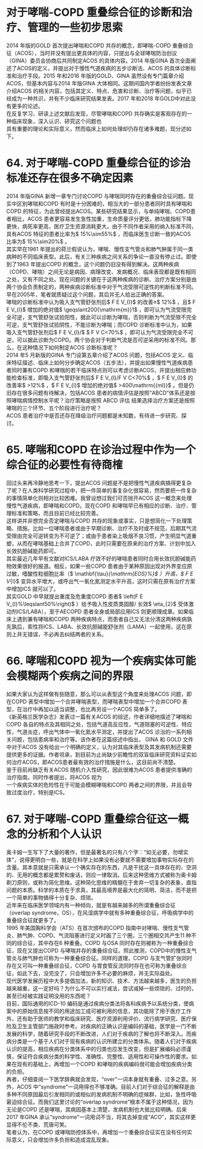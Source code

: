 # 对于哮喘-COPD 重叠综合征的诊断和治疗、管理的一些初步思索  
2014 年版的GOLD 首次提出哮喘和COPD 共存的概念，即哮喘-COPD 重叠综合征（ACOS），当时并没有提出更具体的内容，只提出与全球哮喘防治创议（GINA）委员会协商后共同制定ACOS 的具体内容。2014 年版GINA 首次全面阐述了ACOS的定义，并提出对于慢性气道疾病的五步诊断法、ACOS 的具体诊断标准和治疗手段。2015 年和2016 年版的GOLD、GINA 虽然设有专门篇章介绍ACOS，但基本内容与2014 年版GINA 大体相同。这期间国内学者纷纷发表文章介绍ACOS 的相关内容，包括其定义、特点、危害和诊断、治疗等问题，似乎已经成为一种共识，并有不少临床研究结果发表。2017 年和2018 年GOLD中对此没有更多的论述。  
在反复学习、研读上述文献后发现，尽管哮喘和COPD 共存确实是客观存在的一种临床现象，深入认识、研究这个问题也  
具有重要的理论和实际意义，然而临床上如何处理却仍存在诸多难题，现分述如下。  
# 64. 对于哮喘-COPD 重叠综合征的诊治标准还存在很多不确定因素  
2014 年版GINA 新增一章专门讨论COPD 与哮喘同时存在的重叠综合征问题。现实中区别哮喘和COPD 有时是十分困难的，相当大的一部分患者同时具有哮喘和COPD 的特征，为此曾经提出ACOS。某些研究结果显示，与单纯哮喘、COPD患者相比，ACOS 患者更容易发生急性加重，生命质量评分更低，肺功能指标下降更快，病死率更高，医疗卫生资源消耗更大。由于不同作者采用的纳入标准不同，具有ACOS 特征的患者比率为$ 15\%\sim55\%$ ，而临床医生诊断一致的ACOS 比率为$ 15\%\sim20\%$ 。  
其实早在1961 年提出的荷兰假说认为，哮喘、慢性支气管炎和肺气肿属于同一类病种的不同临床表型。此后，有关三种疾病之间关系的争论一直没有停止过。即使到了1963 年提出COPD 的概念，这个问题仍旧没有得到解决。这两种疾病（COPD、哮喘）之间无论是病因、病理改变、发病概况、临床表现都是既有相同之处，又有不同之处。现在问题的关键在于这两种疾病的诊断、治疗方案分别是由两个协会负责制定的，两种疾病诊断标准中对于气流受限可逆性的判断标准不同。早在2005年，笔者就质疑过这个问题，其后并无人给出正确的答案。  
哮喘的诊断标准中认为吸入支气管舒张剂后$ F E V_{I}$     的改善≥$ 12\%$ ，且$ F E V_{l}$     增加的绝对值$ \geqslant200{\mathrm{m}}1$ ，即可认为气流受限完全可逆，支气管舒张试验阳性，据此可以诊断为哮喘，否则判断为气流受限不完全可逆，支气管舒张试验阴性，不能诊断为哮喘；而COPD 诊断标准中认为，如果吸入支气管舒张剂后$ F E V_{l}/$  $ F V C<70\%$ ，即可认为气流受限完全不可逆，可以据此诊断为COPD。两个协会对于判断气流是否可逆采用的标准不同。那么，在这种情况下如何制定ACOS 诊断标准呢？  
2014 年5 月新版的GINA 专门设第五章介绍了ACOS 问题，包括ACOS 定义、临床特征描述、临床上如何分步确定ACOS（五步法），并提出如果慢性气道疾病患者同时兼有COPD 和哮喘的若干临床特点则可以考虑诊断ACOS，并提出相应肺功能检查标准，即吸入支气管舒张剂后$ F E V_{l}/F V C<70\%$ ，$ F E V_{I}$     的改善率$ >12\%$ ，$ F E V_{l}$     增加的绝对值$ >400\mathrm{{ml}}$    。但是仍旧存在很多问题有待解决，包括ACOS 患者的病情评估是按照“ABCD”体系还是按照哮喘病情控制水平呢？治疗策略是按照 ABCD  评估 结果选择治疗方案还是按照哮喘的三个环节、五个阶段进行治疗呢？  
ACOS 患者治疗中是否还存在降级治疗问题都是未知数，有待进一步研究、探讨。  
# 65. 哮喘和COPD 在诊治过程中作为一个综合征的必要性有待商榷  
回过头来再冷静地思考一下，提出ACOS 问题是不是把慢性气道疾病搞得更复杂了呢？在人类科学研究过程中，把一件简单的事复杂化很容易，然而要把一件复杂的事情简单化则相对比较困难。我曾设想过我们可否抛开ACOS 这一概念来处理慢性气道疾病，即哮喘和COPD。现在COPD 和哮喘早已有相应的诊断、治疗、管理标准和策略，而且目前已经比较完善。  
这样讲并非想完全否定哮喘与COPD 共存的现象或事实，只是想简化一下处理策略、措施。比如一位哮喘患者或由于早期诊断、治疗不及时或不规范，后期其气流受限由完全可逆转变为不可逆了；或由于患者染上吸烟不良习惯，产生明显气道重塑，从而在哮喘基础上合并了COPD，此时只需要在原来的治疗方案、计划中加入长效抗胆碱能药即可。  
其实最近几年早有文献对ICS/LABA 疗效不好的哮喘患者同时合用长效抗胆碱能药物效果很好的报道。相反，如果一些COPD 患者由于某种原因出现对外界变应原过敏，嗜酸性粒细胞比率（$ \mathbf{\tau}_{\mathrm{EOS}\%}$    ）升高，$ F E V_{I}$     变异水平增大，或呼出气一氧化氮测定水平升高，这时只需在原有治疗方案中增加ICS 就可以了。  
其实GOLD 中早就提出重度及危重度COPD 患者$ \left(F E V_{l}\%\leqslant50\%\right)$ ）给予吸入性皮质类固醇/ 长效$ \eta_{2}$     受体激动剂ICS/LABA），至于AECOPD 患者全身或局部应用ICS 则更顺理成章。如果临床上遇到兼有哮喘和COPD 两种疾病特点，而患者自己又无法分清这两种疾病孰先孰后，索性将ICS、LABA、长效抗胆碱能舒张剂（LAMA）一起使用，这在原则上并无错误，不必再去纠结两者的关系。  
# 66. 哮喘和COPD 视为一个疾病实体可能会模糊两个疾病之间的界限  
如果大家认为这样做有些随意，那么可以从表型这个角度来处理ACOS 问题，即在COPD 表型中增加一个合并哮喘表型，而哮喘表型中增加一个合并COPD 表型，在治疗中再加以适当调整，也比再另设一个ACOS 简单多了。  
《新英格兰医学杂志》发表过一篇有关ACOS 的综述，作者详细地描述了哮喘和COPD 各自的特点及其相同之处，包括气道高反应性，气道阻塞的可逆性、特应性，气道炎症，呼出气体中一氧化氮水平测定，并提出了ACOS 诊治的一系列相关问题，包括患病率和治疗等。该作者在这篇综述中指出， GINA  和 GOLD 文件中对于ACOS 没有给出一个明确的定义，认为对其临床表型及其发病机制还需要提供更多的证据。作者坦承，到目前为止尚缺少前瞻性的双盲临床研究资料证实如何治疗ACOS，即ACOS患者最有效的治疗措施是什么，这目前尚不清楚。  
鉴于目前尚缺乏有关ACOS 随机介入性研究，因此很难为ACOS 患者提供准确的治疗指南。同时作者提出，将ACOS 视为  
一个疾病实体的危险性在于可能会模糊哮喘和COPD 两者之间的界限，并且会导致过度治疗，特别是ICS。  
# 67. 对于哮喘-COPD 重叠综合征这一概念的分析和个人认识  
奥卡姆一生写下了大量的著作，但是最著名的只有八个字：“如无必要，勿增实体”，说得更明白一些，就是在科学上如果没有必要就不需要增加事物实际存在的含量。其本意就是只需承认一个确实存在的东西，凡是干扰这一具体存在的、空洞的、无用的概念都是累赘和废话，则应一律取消。后来这种思维方式被称为奥卡姆剃刀原则，或称为简化思维。这种简化思维的精髓在于舍弃一切复杂的表象，直指问题的本质。科学的本质在于求真，其最高境界是最大化的简明、简洁，而不是把一个简单的事物搞得十分复杂、烦琐。  
近年来在临床医学领域内有一种倾向，就是有越来越多的所谓重叠综合征（overlap syndrome，OS），在风湿病学中就有多种重叠综合征，呼吸病学中的重叠综合征就更多了。  
1995 年美国胸科学会（ATS）在首次颁布的COPD 指南中对哮喘、慢性支气管炎、肺气肿、COPD、气流阻塞进行定义时画了三个圈，三个圈相交共产生11 种不同的综合征，其中存在6 种重叠。COPD 与OSA 同时存在则被称为一种重叠综合征，现在又提出COPD 与哮喘并存的重叠综合征。照此推测，COPD中的慢性支气管炎与肺气肿也可称为一种重叠综合征。同样的道理，COPD 与支气管扩张同时存在又可叫一种重叠综合征，COPD 与胃食管反流同时存在也可称为重叠综合征，如此下去，没完没了，只会增加许多不必要的麻烦，并无实际益处。  
现代医学发展历程中大多提倡加法，新的知识、技术、方法越来越多，医生的负担越来越重，这一定好吗？为什么不可以实行减法，尝试减掉一些烦琐的、过时的，甚至已经被实践证明没用的东西呢？  
目前，国际通用的ICD-10 编码是通过疾病分类法将各科疾病予以系统分类，使病案中的原始信息按不同的用途加工成可被利用的信息，其功能除了用于医疗工作外，还有助于医师的教学和临床研究、医疗资源利用评价、流行病学研究、医疗保险及卫生主管部门施政时参考。对疾病的正确认识是编码的基础，医学是一门不断发展的科学，随着研究手段的不断改进，人们对于疾病的了解也将不断深入。而疾病分类是一个基于人们对于现有疾病的认识所建立的分类体系。随着人们对于疾病认识的提高，相应疾病在分类体系中的归类也应发生改变，但是扩展编码必须谨慎，保证符合疾病分类的科学性、准确性、完整性、适用性和可操作性的要求。如果在现有的基础上，再增加一个COPD 和哮喘的疾病编码很可能会增加疾病分类的负担。  
再者，仔细查阅一下医学辞典就会发现，“over”一词本身就有重叠、过多之意。另外，ACOS 中“syndrome”一词用得也不够准确。目前人们对于综合征的解释是由多种不同原因最后引发相同的或相似的发病机制不明确的症候群，比如，急性呼吸窘迫综合征。而我们这里讨论的“overlap syndrome”根本不属于这种情况，因为无论是COPD 还是哮喘，其病因基本上清楚，发病机制也大抵比较明确。后来2017 年GINA 承认“syndrome”一词用词不当，将其去掉变成“ACO”，其实这样更显得不伦不类、荒唐可笑。  
笔者认为，在COPD 或哮喘防控体系中，再增加一个重叠综合征实在没有任何实际意义，只会增加许多负担和造成混乱现象。  
